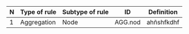 | N | Type of rule | Subtype of rule | ID | Definition |
| --- | --- | --- | --- | --- |
| 1 | Aggregation | Node | AGG.nod | ahñshfkdhf |
